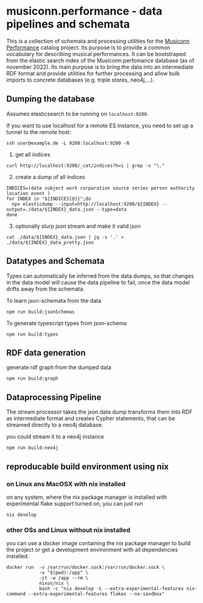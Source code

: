 musiconn.performance - data pipelines and schemata
===

This is a collection of schemata and processing utilities for the [Musiconn Performance](https://performance.musiconn.de/) catalog project.
Its purpose is to provide a common vocabulary for describing
musical performances. It can be bootstraped from the elastic search
index of the Musiconn.perfomance database (as of november 2022). Its main purpose
is to bring the data into an intermediate RDF format and provide utilities
for further processing and allow bulk imports to concrete databases (e.g. triple stores, neo4j,...).

## Dumping the database

Assumes elasticsearch to be running on `localhost:9200`.

If you want to use localhost for a remote ES instance, you need to
set up a tunnel to the remote host:

    ssh user@example.de -L 9200:localhost:9200 -N

1. get all indices

```shell
curl http://localhost:9200/_cat/indices?h=i | grep -v "\."
```
2. create a dump of all indices

```shell
INDICES=(date subject work corporation source series person authority location event )
for INDEX in "${INDICES[@]}";do 
  npx elasticdump --input=http://localhost:9200/${INDEX} --output=./data/${INDEX}_data.json --type=data
done
```

3.  optionally slurp json stream and make it valid json

```shell
cat ./data/${INDEX}_data.json | jq -s '.' > ./data/${INDEX}_data_pretty.json
```

## Datatypes and Schemata

Types can automatically be inferred from the data dumps, so that
changes in the data model will cause the data pipeline to fail,
once the data model drifts away from the schemata.

To learn json-schemata from the data

```shell
npm run build:jsonSchemas
```

To generate typescript types from json-schema

```shell
npm run build:types
```

## RDF data generation

generate rdf graph from the dumped data

 ```shell
 npm run build:graph
 ```


## Dataprocessing Pipeline

The stream processor takes the json data dump transforms them into RDF as intermediate
format and creates Cypher statements, that can be streamed directly to a neo4j database.

you could stream it to a neo4j instance

```shell
npm run build:neo4j
```

## reproducable build environment using nix

### on Linux ans MacOSX with nix installed

on any system, where the nix package manager is installed with experimental flake support
turned on, you can just run

```shell
nix develop
```

### other OSs and Linux without nix installed

you can use a docker image containing the nix package manager to build the project
or get a development environment with all dependencies installed.

```shell
docker run  -v /var/run/docker.sock:/var/run/docker.sock \
            -v "$(pwd):/app" \
            -it -w /app --rm \
            nixos/nix \
            bash -c "nix develop -L --extra-experimental-features nix-command --extra-experimental-features flakes --no-sandbox"
```